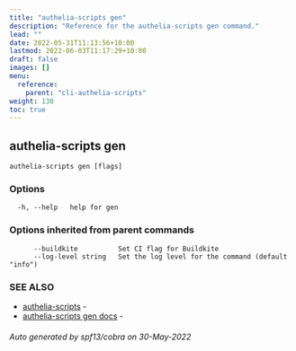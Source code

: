 ```yaml
---
title: "authelia-scripts gen"
description: "Reference for the authelia-scripts gen command."
lead: ""
date: 2022-05-31T11:13:56+10:00
lastmod: 2022-06-03T11:17:29+10:00
draft: false
images: []
menu:
  reference:
    parent: "cli-authelia-scripts"
weight: 130
toc: true
---
```


## authelia-scripts gen



```
authelia-scripts gen [flags]
```

### Options

```
  -h, --help   help for gen
```

### Options inherited from parent commands

```
      --buildkite          Set CI flag for Buildkite
      --log-level string   Set the log level for the command (default "info")
```

### SEE ALSO

* [authelia-scripts](authelia-scripts.md)	 - 
* [authelia-scripts gen docs](authelia-scripts_gen_docs.md)	 - 

###### Auto generated by spf13/cobra on 30-May-2022
